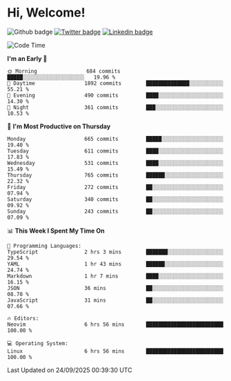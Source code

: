   # Hi, Welcome!
  ![Github badge](https://img.shields.io/github/followers/kraken-afk.svg?style=social&label=Follow&maxAge=2592000)
  [![Twitter badge](https://img.shields.io/badge/-Twitter-00acee?style=flat-square&logo=Twitter&logoColor=white)](https://twitter.com/trshppl)
  [![Linkedin badge](https://img.shields.io/badge/LinkedIn-0077B5?style=flat-square&logo=linkedin&logoColor=white)](https://www.linkedin.com/in/noveanrer)
<!--START_SECTION:waka-->
![Code Time](http://img.shields.io/badge/Code%20Time-1%2C229%20hrs%2041%20mins-blue)

**I'm an Early 🐤** 

```text
🌞 Morning                684 commits         █████░░░░░░░░░░░░░░░░░░░░   19.96 % 
🌆 Daytime                1892 commits        ██████████████░░░░░░░░░░░   55.21 % 
🌃 Evening                490 commits         ████░░░░░░░░░░░░░░░░░░░░░   14.30 % 
🌙 Night                  361 commits         ███░░░░░░░░░░░░░░░░░░░░░░   10.53 % 
```
📅 **I'm Most Productive on Thursday** 

```text
Monday                   665 commits         █████░░░░░░░░░░░░░░░░░░░░   19.40 % 
Tuesday                  611 commits         ████░░░░░░░░░░░░░░░░░░░░░   17.83 % 
Wednesday                531 commits         ████░░░░░░░░░░░░░░░░░░░░░   15.49 % 
Thursday                 765 commits         ██████░░░░░░░░░░░░░░░░░░░   22.32 % 
Friday                   272 commits         ██░░░░░░░░░░░░░░░░░░░░░░░   07.94 % 
Saturday                 340 commits         ██░░░░░░░░░░░░░░░░░░░░░░░   09.92 % 
Sunday                   243 commits         ██░░░░░░░░░░░░░░░░░░░░░░░   07.09 % 
```


📊 **This Week I Spent My Time On** 

```text
💬 Programming Languages: 
TypeScript               2 hrs 3 mins        ███████░░░░░░░░░░░░░░░░░░   29.54 % 
YAML                     1 hr 43 mins        ██████░░░░░░░░░░░░░░░░░░░   24.74 % 
Markdown                 1 hr 7 mins         ████░░░░░░░░░░░░░░░░░░░░░   16.15 % 
JSON                     36 mins             ██░░░░░░░░░░░░░░░░░░░░░░░   08.78 % 
JavaScript               31 mins             ██░░░░░░░░░░░░░░░░░░░░░░░   07.66 % 

🔥 Editors: 
Neovim                   6 hrs 56 mins       █████████████████████████   100.00 % 

💻 Operating System: 
Linux                    6 hrs 56 mins       █████████████████████████   100.00 % 
```


 Last Updated on 24/09/2025 00:39:30 UTC
<!--END_SECTION:waka-->